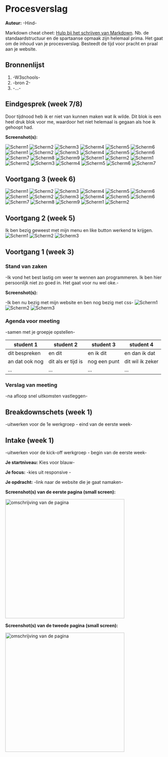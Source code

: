 # Procesverslag
**Auteur:** -Hind-

Markdown cheat cheet: [Hulp bij het schrijven van Markdown](https://github.com/adam-p/markdown-here/wiki/Markdown-Cheatsheet). Nb. de standaardstructuur en de spartaanse opmaak zijn helemaal prima. Het gaat om de inhoud van je procesverslag. Besteedt de tijd voor pracht en praal aan je website.



## Bronnenlijst
1. -W3schools-
2. -bron 2-
3. -...-



## Eindgesprek (week 7/8)

Door tijdnood heb ik er niet van kunnen maken wat ik wilde. Dit blok is een heel druk blok voor me, waardoor het niet helemaal is gegaan als hoe ik gehoopt had.

**Screenshot(s):**

<img src="images/foto.png" alt="Scherm1">
<img src="images/foto1.png" alt="Scherm2">
<img src="images/foto3.png" alt="Scherm3">
<img src="images/foto2.png" alt="Scherm4">
<img src="images/foto5.png" alt="Scherm5">
<img src="images/foto4.png" alt="Scherm6">
<img src="images/1.1..png" alt="Scherm1">
<img src="images/2..png" alt="Scherm2">
<img src="images/3..png" alt="Scherm3">
<img src="images/4..png" alt="Scherm4">
<img src="images/5..png" alt="Scherm5">
<img src="images/6..png" alt="Scherm6">
<img src="images/7..png" alt="Scherm7">
<img src="images/8..png" alt="Scherm8">
<img src="images/9..png" alt="Scherm9">
<img src="images/foto1..png" alt="Scherm1">
<img src="images/foto2..png" alt="Scherm2">
<img src="images/1-.png" alt="Scherm1">
<img src="images/2-.png" alt="Scherm2">
<img src="images/3-.png" alt="Scherm3">
<img src="images/4-.png" alt="Scherm4">
<img src="images/5-.png" alt="Scherm5">
<img src="images/6-.png" alt="Scherm6">
<img src="images/7-.png" alt="Scherm7">




## Voortgang 3 (week 6)

<img src="images/foto.png" alt="Scherm1">
<img src="images/foto1.png" alt="Scherm2">
<img src="images/foto3.png" alt="Scherm3">
<img src="images/foto2.png" alt="Scherm4">
<img src="images/foto5.png" alt="Scherm5">
<img src="images/foto4.png" alt="Scherm6">
<img src="images/1.1..png" alt="Scherm1">
<img src="images/2..png" alt="Scherm2">
<img src="images/3..png" alt="Scherm3">
<img src="images/4..png" alt="Scherm4">
<img src="images/5..png" alt="Scherm5">
<img src="images/6..png" alt="Scherm6">
<img src="images/7..png" alt="Scherm7">
<img src="images/8..png" alt="Scherm8">
<img src="images/9..png" alt="Scherm9">
<img src="images/foto1..png" alt="Scherm1">
<img src="images/foto2..png" alt="Scherm2">







## Voortgang 2 (week 5)
Ik ben bezig geweest met mijn menu en like button werkend te krijgen.
<img src="images/scherm1..png" alt="Scherm1">
<img src="images/scherm2..png" alt="Scherm2">
<img src="images/scherm3..png" alt="Scherm3">



## Voortgang 1 (week 3)

### Stand van zaken

-Ik vond het best lastig om weer te wennen aan programmeren. Ik ben hier persoonlijk niet zo goed in. Het gaat voor nu wel oke.-

**Screenshot(s):**

-Ik ben nu bezig met mijn website en ben nog bezig met css-
<img src="images/Scherm1.png" alt="Scherm1">
<img src="images/Scherm2.png" alt="Scherm2">
<img src="images/Scherm3.png" alt="Scherm3">


### Agenda voor meeting

-samen met je groepje opstellen-

| student 1      | student 2          | student 3    | student 4        |
| ---            | ---                | ---          | ---              |
| dit bespreken  | en dit             | en ik dit    | en dan ik dat    |
| an dat ook nog | dit als er tijd is | nog een punt | dit wil ik zeker |
| ...            | ...                | ...          | ...              |

### Verslag van meeting

-na afloop snel uitkomsten vastleggen-



## Breakdownschets (week 1)

-uitwerken voor de 1e werkgroep - eind van de eerste week-



## Intake (week 1)
-uitwerken voor de kick-off werkgroep - begin van de eerste week-

**Je startniveau:** Kies voor blauw-

**Je focus:** -kies uit responsive -

**Je opdracht:** -link naar de website die je gaat namaken-

**Screenshot(s) van de eerste pagina (small screen):**

<img src="images/dummy-plaatje.svg" width="375px" alt="omschrijving van de pagina">

**Screenshot(s) van de tweede pagina (small screen):**

<img src="images/dummy-plaatje.svg" width="375px" alt="omschrijving van de pagina">
